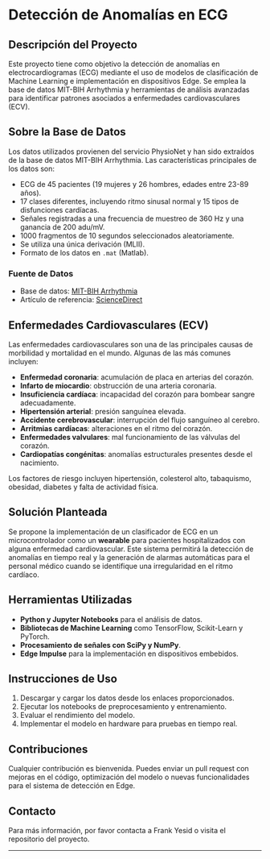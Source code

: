 # Detección de Anomalías en ECG

## Descripción del Proyecto
Este proyecto tiene como objetivo la detección de anomalías en electrocardiogramas (ECG) mediante el uso de modelos de clasificación de Machine Learning e implementación en dispositivos Edge. Se emplea la base de datos MIT-BIH Arrhythmia y herramientas de análisis avanzadas para identificar patrones asociados a enfermedades cardiovasculares (ECV).

## Sobre la Base de Datos
Los datos utilizados provienen del servicio PhysioNet y han sido extraídos de la base de datos MIT-BIH Arrhythmia. Las características principales de los datos son:

- ECG de 45 pacientes (19 mujeres y 26 hombres, edades entre 23-89 años).
- 17 clases diferentes, incluyendo ritmo sinusal normal y 15 tipos de disfunciones cardíacas.
- Señales registradas a una frecuencia de muestreo de 360 Hz y una ganancia de 200 adu/mV.
- 1000 fragmentos de 10 segundos seleccionados aleatoriamente.
- Se utiliza una única derivación (MLII).
- Formato de los datos en `.mat` (Matlab).

### Fuente de Datos
- Base de datos: [MIT-BIH Arrhythmia](https://data.mendeley.com/datasets/7dybx7wyfn/3)
- Artículo de referencia: [ScienceDirect](https://www.sciencedirect.com/science/article/pii/S0957417417306292?via%3Dihub)

## Enfermedades Cardiovasculares (ECV)
Las enfermedades cardiovasculares son una de las principales causas de morbilidad y mortalidad en el mundo. Algunas de las más comunes incluyen:

- **Enfermedad coronaria**: acumulación de placa en arterias del corazón.
- **Infarto de miocardio**: obstrucción de una arteria coronaria.
- **Insuficiencia cardíaca**: incapacidad del corazón para bombear sangre adecuadamente.
- **Hipertensión arterial**: presión sanguínea elevada.
- **Accidente cerebrovascular**: interrupción del flujo sanguíneo al cerebro.
- **Arritmias cardíacas**: alteraciones en el ritmo del corazón.
- **Enfermedades valvulares**: mal funcionamiento de las válvulas del corazón.
- **Cardiopatías congénitas**: anomalías estructurales presentes desde el nacimiento.

Los factores de riesgo incluyen hipertensión, colesterol alto, tabaquismo, obesidad, diabetes y falta de actividad física.

## Solución Planteada
Se propone la implementación de un clasificador de ECG en un microcontrolador como un **wearable** para pacientes hospitalizados con alguna enfermedad cardiovascular. Este sistema permitirá la detección de anomalías en tiempo real y la generación de alarmas automáticas para el personal médico cuando se identifique una irregularidad en el ritmo cardíaco.

## Herramientas Utilizadas
- **Python y Jupyter Notebooks** para el análisis de datos.
- **Bibliotecas de Machine Learning** como TensorFlow, Scikit-Learn y PyTorch.
- **Procesamiento de señales con SciPy y NumPy**.
- **Edge Impulse** para la implementación en dispositivos embebidos.

## Instrucciones de Uso
1. Descargar y cargar los datos desde los enlaces proporcionados.
2. Ejecutar los notebooks de preprocesamiento y entrenamiento.
3. Evaluar el rendimiento del modelo.
4. Implementar el modelo en hardware para pruebas en tiempo real.

## Contribuciones
Cualquier contribución es bienvenida. Puedes enviar un pull request con mejoras en el código, optimización del modelo o nuevas funcionalidades para el sistema de detección en Edge.

## Contacto
Para más información, por favor contacta a Frank Yesid o visita el repositorio del proyecto.

---